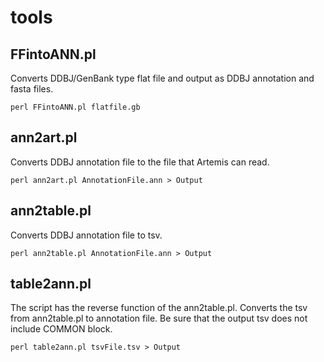 # tools
## FFintoANN.pl
Converts DDBJ/GenBank type flat file and output as DDBJ annotation and fasta files.
```Shell
perl FFintoANN.pl flatfile.gb
```
## ann2art.pl
Converts DDBJ annotation file to the file that Artemis can read.
```Shell
perl ann2art.pl AnnotationFile.ann > Output
```
## ann2table.pl
Converts DDBJ annotation file to tsv.
```Shell
perl ann2table.pl AnnotationFile.ann > Output
```
## table2ann.pl
The script has the reverse function of the ann2table.pl. Converts the tsv from ann2table.pl to annotation file. Be sure that the output tsv does not include COMMON block.
```Shell
perl table2ann.pl tsvFile.tsv > Output
```

